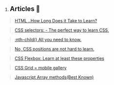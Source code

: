  01. ## Articles 📰
> [HTML ..How Long Does it Take to Learn?](https://bharatchavhan.hashnode.dev/html-how-long-does-it-take-to-learn)

 > [CSS selectors: - The perfect way to learn CSS.](https://bharatchavhan.hashnode.dev/css-selectors-the-perfect-way-to-learn-css)

 > [:nth-child() All you need to know.](https://bharatchavhan.hashnode.dev/nth-child-all-you-need-to-know)
       
> [No, CSS positions are not hard to learn.](https://bharatchavhan.hashnode.dev/no-css-positions-are-not-hard-to-learn) 

> [CSS Flexbox: Learn at least these properties](https://bharatchavhan.hashnode.dev/css-flexbox-learn-at-least-these-properties)

> [CSS Grid = mobile gallery](https://bharatchavhan.hashnode.dev/css-grid-mobile-gallery)

> [Javascript Array methods(Best Known)](https://bharatchavhan.hashnode.dev/javascript-array-methods)

    
    
  